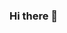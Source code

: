 ### Hi there 👋

<!--
**tolgakb/tolgakb** is a ✨ _special_ ✨ repository because its `README.md` (this file) appears on your GitHub profile.

Here are some ideas to get you started:

  I have recently graduated PGD in science in Computing at Griffith College.
- 🔭 I’m currently working on web development projects with Django framework.
      I do have knowledge in Html, Css, Javascript and React.
      I'm always eager to explore new technologies.
- 🌱 I’m currently learning ...
- 👯 I’m looking to collaborate on ...
- 🤔 I’m looking for help with ...
- 💬 Ask me about ...
- 📫 How to reach me: ...
- 😄 Pronouns: ...
- ⚡ Fun fact: ...
-->
